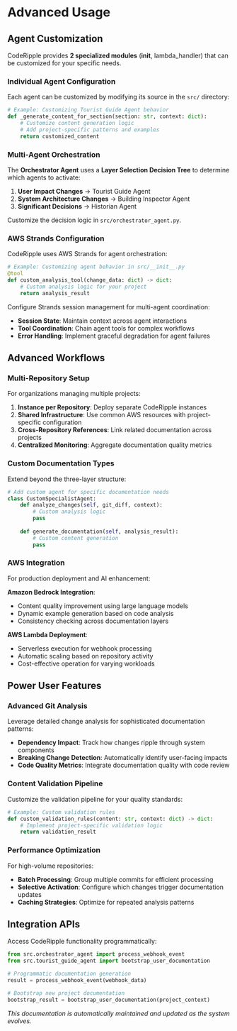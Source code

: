# Advanced Usage

## Agent Customization

CodeRipple provides **2 specialized modules** (__init__, lambda_handler) that can be customized for your specific needs.

### Individual Agent Configuration

Each agent can be customized by modifying its source in the `src/` directory:

```python
# Example: Customizing Tourist Guide Agent behavior
def _generate_content_for_section(section: str, context: dict):
    # Customize content generation logic
    # Add project-specific patterns and examples
    return customized_content
```

### Multi-Agent Orchestration

The **Orchestrator Agent** uses a **Layer Selection Decision Tree** to determine which agents to activate:

1. **User Impact Changes** → Tourist Guide Agent
2. **System Architecture Changes** → Building Inspector Agent  
3. **Significant Decisions** → Historian Agent

Customize the decision logic in `src/orchestrator_agent.py`.
### AWS Strands Configuration

CodeRipple uses AWS Strands for agent orchestration:

```python
# Example: Customizing agent behavior in src/__init__.py
@tool
def custom_analysis_tool(change_data: dict) -> dict:
    # Custom analysis logic for your project
    return analysis_result
```

Configure Strands session management for multi-agent coordination:
- **Session State**: Maintain context across agent interactions
- **Tool Coordination**: Chain agent tools for complex workflows
- **Error Handling**: Implement graceful degradation for agent failures

## Advanced Workflows

### Multi-Repository Setup

For organizations managing multiple projects:

1. **Instance per Repository**: Deploy separate CodeRipple instances
2. **Shared Infrastructure**: Use common AWS resources with project-specific configuration
3. **Cross-Repository References**: Link related documentation across projects
4. **Centralized Monitoring**: Aggregate documentation quality metrics

### Custom Documentation Types

Extend beyond the three-layer structure:

```python
# Add custom agent for specific documentation needs
class CustomSpecialistAgent:
    def analyze_changes(self, git_diff, context):
        # Custom analysis logic
        pass
    
    def generate_documentation(self, analysis_result):
        # Custom content generation
        pass
```
### AWS Integration

For production deployment and AI enhancement:

**Amazon Bedrock Integration**:
- Content quality improvement using large language models
- Dynamic example generation based on code analysis  
- Consistency checking across documentation layers

**AWS Lambda Deployment**:
- Serverless execution for webhook processing
- Automatic scaling based on repository activity
- Cost-effective operation for varying workloads

## Power User Features

### Advanced Git Analysis

Leverage detailed change analysis for sophisticated documentation patterns:

- **Dependency Impact**: Track how changes ripple through system components
- **Breaking Change Detection**: Automatically identify user-facing impacts
- **Code Quality Metrics**: Integrate documentation quality with code review

### Content Validation Pipeline

Customize the validation pipeline for your quality standards:

```python
# Example: Custom validation rules
def custom_validation_rules(content: str, context: dict) -> dict:
    # Implement project-specific validation logic
    return validation_result
```

### Performance Optimization

For high-volume repositories:

- **Batch Processing**: Group multiple commits for efficient processing
- **Selective Activation**: Configure which changes trigger documentation updates
- **Caching Strategies**: Optimize for repeated analysis patterns

## Integration APIs

Access CodeRipple functionality programmatically:

```python
from src.orchestrator_agent import process_webhook_event
from src.tourist_guide_agent import bootstrap_user_documentation

# Programmatic documentation generation
result = process_webhook_event(webhook_data)

# Bootstrap new project documentation
bootstrap_result = bootstrap_user_documentation(project_context)
```

*This documentation is automatically maintained and updated as the system evolves.*
